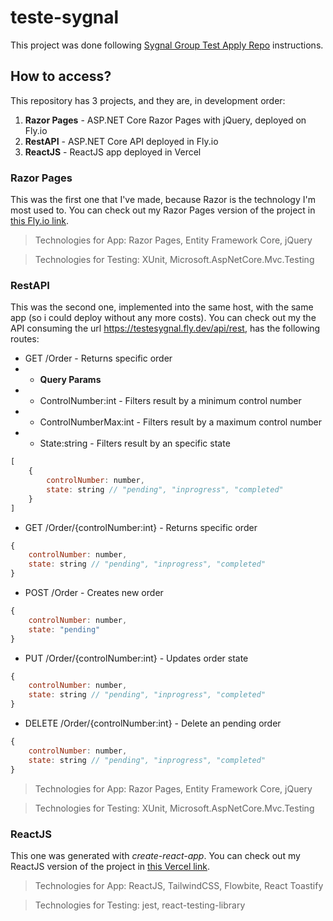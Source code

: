 # teste-sygnal
This project was done following [Sygnal Group Test Apply Repo](https://github.com/sygnalgroup/Test-Apply) instructions.

## How to access?
This repository has 3 projects, and they are, in development order:
1. **Razor Pages** - ASP.NET Core Razor Pages with jQuery, deployed on Fly.io
2. **RestAPI** - ASP.NET Core API deployed in Fly.io
3. **ReactJS** - ReactJS app deployed in Vercel

### Razor Pages
This was the first one that I've made, because Razor is the technology I'm most used to. You can check out my Razor Pages version of the project in [this Fly.io link](https://testesygnal.fly.dev/api/rest).

> Technologies for App: Razor Pages, Entity Framework Core, jQuery 

> Technologies for Testing: XUnit, Microsoft.AspNetCore.Mvc.Testing

### RestAPI
This was the second one, implemented into the same host, with the same app (so i could deploy without any more costs). You can check out my the API consuming the url https://testesygnal.fly.dev/api/rest, has the following routes:

- GET /Order - Returns specific order
- - **Query Params**
- - ControlNumber:int - Filters result by a minimum control number
- - ControlNumberMax:int - Filters result by a maximum control number
- - State:string - Filters result by an specific state
```js
[
    {
        controlNumber: number,
        state: string // "pending", "inprogress", "completed"
    }
]
```
- GET /Order/{controlNumber:int} - Returns specific order
```js
{
    controlNumber: number,
    state: string // "pending", "inprogress", "completed"
}
```
- POST /Order - Creates new order
```js
{
    controlNumber: number,
    state: "pending"
}
```
- PUT /Order/{controlNumber:int} - Updates order state
```js
{
    controlNumber: number,
    state: string // "pending", "inprogress", "completed"
}
```
- DELETE /Order/{controlNumber:int} - Delete an pending order
```js
{
    controlNumber: number,
    state: string // "pending", "inprogress", "completed"
}
```

> Technologies for App: Razor Pages, Entity Framework Core, jQuery 

> Technologies for Testing: XUnit, Microsoft.AspNetCore.Mvc.Testing

### ReactJS
This one was generated with *create-react-app*. You can check out my ReactJS version of the project in [this Vercel link](https://teste-sygnal.vercel.app/).

> Technologies for App: ReactJS, TailwindCSS, Flowbite, React Toastify

> Technologies for Testing: jest, react-testing-library